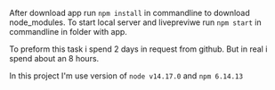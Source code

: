 After download app run `npm install` in commandline to download node_modules.
To start local server and livepreviwe run `npm start` in commandline in folder with app.

To preform this task i spend 2 days in request from github. But in real i spend about an 8 hours.

In this project I'm use version of `node v14.17.0` and `npm 6.14.13`